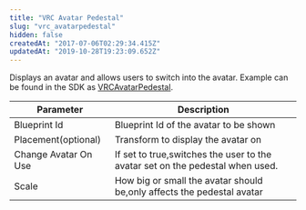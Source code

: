 ```yaml
---
title: "VRC Avatar Pedestal"
slug: "vrc_avatarpedestal"
hidden: false
createdAt: "2017-07-06T02:29:34.415Z"
updatedAt: "2019-10-28T19:23:09.652Z"
---
```

Displays an avatar and allows users to switch into the avatar.
Example can be found in the SDK as [VRCAvatarPedestal](/creators.vrchat.com/worlds/examples/udon-example-scene/#AvatarPedestal).

| Parameter            | Description                                                                   |
| -------------------- | ----------------------------------------------------------------------------- |
| Blueprint Id         | Blueprint Id of the avatar to be shown                                        |
| Placement(optional)  | Transform to display the avatar on                                            |
| Change Avatar On Use | If set to true,switches the user to the avatar set on the pedestal when used. |
| Scale                | How big or small the avatar should be,only affects the pedestal avatar        |